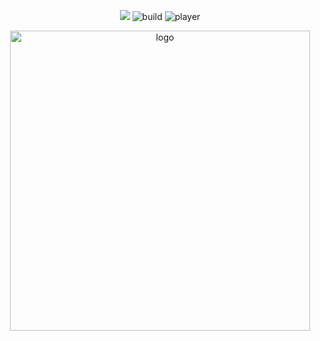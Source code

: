 <p align="center">
  <img src="https://img.shields.io/badge/C%2B%2B-GUI-orange"</a>
  <img src="https://github.com/planktonlaut/Calculator/workflows/C/C++%20CI/badge.svg"
  <img src="https://img.shields.io/badge/build-succes-blue" alt="build"<a>
  <img src="https://img.shields.io/badge/players-5-yellow" alt="player"<a>
</p>
<p align="center">
  <a href="https://vuepress.vuejs.org/" target="_blank">
    <img width="480" src="https://user-images.githubusercontent.com/44236850/87004495-b5cdf000-c1e7-11ea-8dbb-159d63d98aa0.jpeg" alt="logo">
  </a>
</p>


